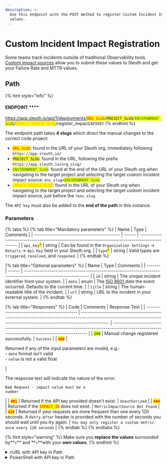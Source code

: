 ```yaml
---
description: >-
  Use this endpoint with the POST method to register Custom Incident Impact
  values.
---
```


# Custom Incident Impact Registration

Some teams track incidents outside of traditional Observability tools. [Custom impact sources](../integrations-1/incident-tracker-integrations/custom.md) allow you to submit these values to Sleuth and get your Failure Rate and MTTR values.

## Path

{% hint style="info" %}
#### ENDPOINT ****&#x20;

https://app.sleuth.io/api/1/deployments/<mark style="color:red;">`ORG_SLUG`</mark>/<mark style="color:blue;">`PROJECT_SLUG`</mark>/<mark style="color:green;">`ENVIRONMENT_SLUG`</mark>/<mark style="color:orange;">`IMPACT_SOURCE_SLUG`</mark>/register\_impact/`APIKEY`
{% endhint %}

The endpoint path takes **4 slugs** which direct the manual changes to the correct code project:

* <mark style="color:red;">`ORG_SLUG`</mark>: found in the URL of your Sleuth org, immediately following `https://app.sleuth.io/`
* <mark style="color:blue;">`PROJECT_SLUG`</mark>: found in the URL, following the prefix `https://app.sleuth.io/org_slug/`
* <mark style="color:green;">`ENVIRONMENT_SLUG`</mark>: found at the end of the URL of your Sleuth org when navigating to the target project and selecting the target custom incident impact source: `env_slug=`<mark style="color:green;">`ENVIRONMENT_SLUG`</mark>
* <mark style="color:orange;">`IMPACT_SOURCE_SLUG`</mark>: found in the URL of your Sleuth org when navigating to the target project and selecting the target custom incident impact source, just before the `?env_slug`

The `API key` must also be added to the **end of the path** in this instance.

### Parameters

{% tabs %}
{% tab title="Mandatory parameters" %}
| Name                                        | Type   | Comments                                                                                        |
| ------------------------------------------- | ------ | ----------------------------------------------------------------------------------------------- |
| `api_key`<mark style="color:red;">\*</mark> | string | Can be found in the `Organization Settings` -> `Details` -> `Api Key` field in your Sleuth org. |
| `type`<mark style="color:red;">\*</mark>    | string | Valid types are `triggered`, `resolved`, and `reopened`.                                        |
{% endtab %}

{% tab title="Optional parameters" %}
| Name    | Type   | Comments                                                                                                       |
| ------- | ------ | -------------------------------------------------------------------------------------------------------------- |
| `id`    | string | The unique incident identifier from your system.                                                               |
| `date`  | enum   | The [ISO 8601 ](https://en.wikipedia.org/wiki/ISO\_8601)date the event occurred. Defaults to the current time. |
| `title` | string | The human-readable title of the incident.                                                                      |
| `url`   | string | URL to the incident in your external system.                                                                   |
{% endtab %}

{% tab title="Responses" %}
| Code                                        | Comments                                                                                                                                                                   | Response Text                                                                                                                                   |
| ------------------------------------------- | -------------------------------------------------------------------------------------------------------------------------------------------------------------------------- | ----------------------------------------------------------------------------------------------------------------------------------------------- |
| <mark style="color:green;">**`200`**</mark> | Manual change registered successfully.                                                                                                                                     | `Success`                                                                                                                                       |
| <mark style="color:red;">**`400`**</mark>   | <p>Returned if any of the input parameters are invalid, e.g.:<br>- <code>date</code> format isn't valid<br>- <code>value</code> is not a valid float</p>                   | <p>The response text will indicate the nature of the error:<br><code></code></p><p><code>Bad Request - impact value must be a number</code></p> |
| <mark style="color:red;">**`401`**</mark>   | Returned if the API key provided doesn't exist.                                                                                                                            | `Unauthorized`                                                                                                                                  |
| <mark style="color:red;">**`404`**</mark>   | Returned if the <mark style="color:red;">`IMPACT_ID`</mark> does not exist.                                                                                                | `MetricImpactSource Not Found`                                                                                                                  |
| <mark style="color:red;">**`429`**</mark>   | Returned if your requests are more frequent than one every 120 seconds. A `Retry-After` header is provided with the number of seconds you should wait until you try again. | `You may only register a custom metric once every 120 seconds`                                                                                  |
{% endtab %}
{% endtabs %}

{% hint style="warning" %}
Make sure you **replace the values** surrounded by**`<`** and **`>`**with your **own values**.&#x20;
{% endhint %}

<details>

<summary>cURL with API key in Path</summary>

<pre class="language-bash" data-overflow="wrap" data-line-numbers><code class="lang-bash"><strong>curl -X POST \
</strong>'https://app.sleuth.io/api/1/deployments/&#x3C;ORG_SLUG>/&#x3C;PROJECT_SLUG>/&#x3C;ENVIRONMENT>/&#x3C;IMPACT_ID>/register_impact/&#x3C;APIKEY>' \
  -H 'Content-Type: application/json' \
  -d '{
  "type": "&#x3C;TYPE>"
}'</code></pre>

</details>

<details>

<summary>PowerShell with API key in Path</summary>

{% code overflow="wrap" lineNumbers="true" %}
```powershell
Invoke-RestMethod -Method POST `
-Uri 'https://app.sleuth.io/api/1/deployments/<ORG_SLUG>/<PROJECT_SLUG>/<ENVIRONMENT>/<IMPACT_ID>/register_impact/<APIKEY>' `
-Headers @{
    'Content-Type' = 'application/json'
} `
-Body '{
    "type": "<TYPE>"
}'
```
{% endcode %}

</details>
